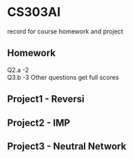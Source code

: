 # CS303AI
record for course homework and project
## Homework
Q2.a -2<br/>
Q3.b -3
Other questions get full scores
## Project1 - Reversi
## Project2 - IMP
## Project3 - Neutral Network

